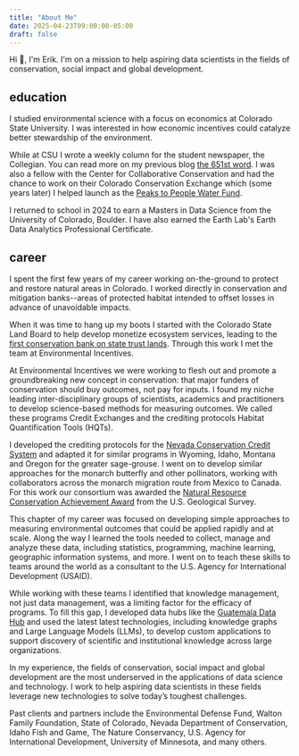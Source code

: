 ```yaml
---
title: "About Me"
date: 2025-04-23T09:00:00-05:00
draft: false
---
```


Hi 👋, I'm Erik. I'm on a mission to help aspiring data scientists in the fields of conservation, social impact and global development.
## education
I studied environmental science with a focus on economics at Colorado State University. I was interested in how economic incentives could catalyze better stewardship of the environment.

While at CSU I wrote a weekly column for the student newspaper, the Collegian. You can read more on my previous blog [the 651st word](https://the651.wordpress.com/2009/09/30/experiencing-northern-colorado-at-harvest). I was also a fellow with the Center for Collaborative Conservation and had the chance to work on their Colorado Conservation Exchange which (some years later) I helped launch as the [Peaks to People Water Fund](https://peakstopeople.org/).

I returned to school in 2024 to earn a Masters in Data Science from the University of Colorado, Boulder. I have also earned the Earth Lab's Earth Data Analytics Professional Certificate.
## career
I spent the first few years of my career working on-the-ground to protect and restore natural areas in Colorado. I worked directly in conservation and mitigation banks--areas of protected habitat intended to offset losses in advance of unavoidable impacts.  

When it was time to hang up my boots I started with the Colorado State Land Board to help develop monetize ecosystem services, leading to the [first conservation bank on state trust lands](https://www.policyinnovation.org/blog/colorado-conservation-bank-aligns-profit-with-species-protections). Through this work I met the team at Environmental Incentives.

At Environmental Incentives we were working to flesh out and promote a groundbreaking new concept in conservation: that major funders of conservation should buy outcomes, not pay for inputs. I found my niche leading inter-disciplinary groups of scientists, academics and practitioners to develop science-based methods for measuring outcomes. We called these programs Credit Exchanges and the crediting protocols Habitat Quantification Tools (HQTs). 

I developed the crediting protocols for the [Nevada Conservation Credit System](https://sett.maps.arcgis.com/apps/webappviewer/index.html?id=06c24c7849c8453189d2eb985d865d2d) and adapted it for similar programs in Wyoming, Idaho, Montana and Oregon for the greater sage-grouse. I went on to develop similar approaches for the monarch butterfly and other pollinators, working with collaborators across the monarch migration route from Mexico to Canada. For this work our consortium was awarded the [Natural Resource Conservation Achievement Award](https://www.usgs.gov/centers/upper-midwest-environmental-sciences-center/science/department-interior-natural-resource) from the U.S. Geological Survey.

This chapter of my career was focused on developing simple approaches to measuring environmental outcomes that could be applied rapidly and at scale. Along the way I learned the tools needed to collect, manage and analyze these data, including statistics, programming, machine learning, geographic information systems, and more. I went on to teach these skills to teams around the world as a consultant to the U.S. Agency for International Development (USAID). 

While working with these teams I identified that knowledge management, not just data management, was a limiting factor for the efficacy of programs. To fill this gap, I developed data hubs like the [Guatemala Data Hub](https://sites.google.com/usaid.gov/guatemaladatahub/home) and used the latest latest technologies, including knowledge graphs and Large Language Models (LLMs), to develop custom applications to support discovery of scientific and institutional knowledge across large organizations.

In my experience, the fields of conservation, social impact and global development are the most underserved in the applications of data science and technology. I work to help aspiring data scientists in these fields leverage new technologies to solve today’s toughest challenges.

Past clients and partners include the Environmental Defense Fund, Walton Family Foundation, State of Colorado, Nevada Department of Conservation, Idaho Fish and Game, The Nature Conservancy, U.S. Agency for International Development, University of Minnesota, and many others. 